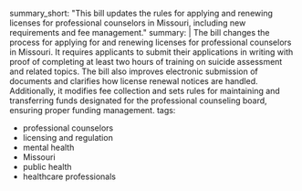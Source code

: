 summary_short: "This bill updates the rules for applying and renewing licenses for professional counselors in Missouri, including new requirements and fee management."
summary: |
  The bill changes the process for applying for and renewing licenses for professional counselors in Missouri. It requires applicants to submit their applications in writing with proof of completing at least two hours of training on suicide assessment and related topics. The bill also improves electronic submission of documents and clarifies how license renewal notices are handled. Additionally, it modifies fee collection and sets rules for maintaining and transferring funds designated for the professional counseling board, ensuring proper funding management.
tags:
  - professional counselors
  - licensing and regulation
  - mental health
  - Missouri
  - public health
  - healthcare professionals
